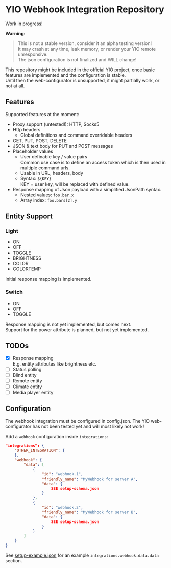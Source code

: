 # YIO Webhook Integration Repository

Work in progress!

**Warning:**

> This is not a stable version, consider it an alpha testing version!  
It may crash at any time, leak memory, or render your YIO remote unresponsive.  
The json configuration is not finalized and WILL change!

This repository might be included in the official YIO project, once basic features are implemented and the configuration is stable.  
Until then the web-configurator is unsupported, it might partially work, or not at all.

## Features

Supported features at the moment:

- Proxy support (untested!): HTTP, Socks5
- Http headers
  - Global definitions and command overridable headers
- GET, PUT, POST, DELETE
- JSON & text body for PUT and POST messages
- Placeholder values
  - User definable key / value pairs  
    Common use case is to define an access token which is then used in multiple command urls.
  - Usable in URL, headers, body
  - Syntax: `${KEY}`  
    KEY = user key, will be replaced with defined value.
- Response mapping of Json payload with a simplified JsonPath syntax.
  - Nested values: `foo.bar.x`
  - Array index: `foo.bars[2].y`

## Entity Support

### Light

- ON
- OFF
- TOGGLE
- BRIGHTNESS
- COLOR
- COLORTEMP

Initial response mapping is implemented.

### Switch

- ON
- OFF
- TOGGLE

Response mapping is not yet implemented, but comes next.  
Support for the power attribute is planned, but not yet implemented.

## TODOs

- [x] Response mapping  
  E.g. entity attributes like brightness etc.
- [ ] Status polling
- [ ] Blind entity
- [ ] Remote entity
- [ ] Climate entity
- [ ] Media player entity

## Configuration

The webhook integration must be configured in config.json. The YIO web-configurator has not been tested yet and will most likely not work!

Add a `webhook` configuration inside `integrations`:

```json
"integrations": {
    "OTHER_INTEGRATION": {
    },
    "webhook": {
        "data": [
            {
                "id": "webhook.1",
                "friendly_name": "MyWebhook for server A",
                "data": {
                    SEE setup-schema.json
                }
            },
            {
                "id": "webhook.2",
                "friendly_name": "MyWebhook for server B",
                "data": {
                    SEE setup-schema.json
                }
            }
        ]
    }
}
```

See [setup-example.json](setup-example.json) for an example `integrations.webhook.data.data` section.
